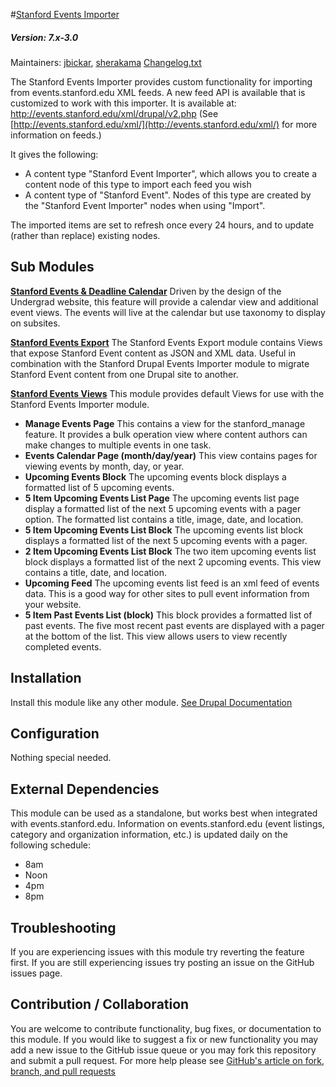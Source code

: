 #[Stanford Events Importer](https://github.com/SU-SWS/stanford_events_importer)
##### Version: 7.x-3.0

Maintainers: [jbickar](https://github.com/jbickar), [sherakama](https://github.com/sherakama)
[Changelog.txt](CHANGELOG.txt)

The Stanford Events Importer provides custom functionality for importing from events.stanford.edu XML feeds. A new feed API is available that is customized to work with this importer. It is available at: http://events.stanford.edu/xml/drupal/v2.php
(See [http://events.stanford.edu/xml/](http://events.stanford.edu/xml/) for more information on feeds.)

It gives the following:
* A content type "Stanford Event Importer", which allows you to create a content node of this type to import each feed you wish
* A content type of "Stanford Event". Nodes of this type are created by the "Stanford Event Importer" nodes when using "Import".

The imported items are set to refresh once every 24 hours, and to update (rather than replace) existing nodes.


Sub Modules
---

**[Stanford Events & Deadline Calendar](modules/stanford_event_and_deadline_calendar)**
Driven by the design of the Undergrad website, this feature will provide a calendar view and additional event views.  The events will live at the calendar but use taxonomy to display on subsites.

**[Stanford Events Export](modules/stanford_events_export)**
The Stanford Events Export module contains Views that expose Stanford Event content as JSON and XML data. Useful in combination with the Stanford Drupal Events Importer module to migrate Stanford Event content from one Drupal site
to another.

**[Stanford Events Views](modules/stanford_events_views)**
This module provides default Views for use with the Stanford Events Importer module.

* **Manage Events Page**
This contains a view for the stanford_manage feature. It provides a bulk operation view where content authors can make changes to multiple events in one task.
* **Events Calendar Page (month/day/year)**
This view contains pages for viewing events by month, day, or year.
* **Upcoming Events Block**
The upcoming events block displays a formatted list of 5 upcoming events.
* **5 Item Upcoming Events List Page**
The upcoming events list page display a formatted list of the next 5 upcoming events with a pager option. The formatted list contains a title, image, date, and location.
* **5 Item Upcoming Events List Block**
The upcoming events list block displays a formatted list of the next 5 upcoming events with a pager.
* **2 Item Upcoming Events List Block**
The two item upcoming events list block displays a formatted list of the next 2 upcoming events. This view contains a title, date, and location.
* **Upcoming Feed**
The upcoming events list feed is an xml feed of events data. This is a good way for other sites to pull event information from your website.
* **5 Item Past Events List (block)**
This block provides a formatted list of past events. The five most recent past events are displayed with a pager at the bottom of the list. This view allows users to view recently completed events.

Installation
---

Install this module like any other module. [See Drupal Documentation](https://drupal.org/documentation/install/modules-themes/modules-7)

Configuration
---

Nothing special needed.

External Dependencies
---
This module can be used as a standalone, but works best when integrated with events.stanford.edu.
Information on events.stanford.edu (event listings, category and organization information, etc.) is updated daily on the following schedule:
* 8am
* Noon
* 4pm
* 8pm

Troubleshooting
---

If you are experiencing issues with this module try reverting the feature first. If you are still experiencing issues try posting an issue on the GitHub issues page.

Contribution / Collaboration
---

You are welcome to contribute functionality, bug fixes, or documentation to this module. If you would like to suggest a fix or new functionality you may add a new issue to the GitHub issue queue or you may fork this repository and submit a pull request. For more help please see [GitHub's article on fork, branch, and pull requests](https://help.github.com/articles/using-pull-requests)
